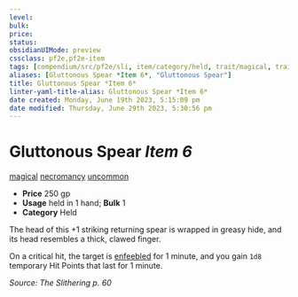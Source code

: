 ```yaml
---
level:
bulk:
price:
status:
obsidianUIMode: preview
cssclass: pf2e,pf2e-item
tags: [compendium/src/pf2e/sli, item/category/held, trait/magical, trait/necromancy, trait/uncommon]
aliases: [Gluttonous Spear *Item 6*, "Gluttonous Spear"]
title: Gluttonous Spear *Item 6*
linter-yaml-title-alias: Gluttonous Spear *Item 6*
date created: Monday, June 19th 2023, 5:15:09 pm
date modified: Thursday, June 29th 2023, 5:30:56 pm
---
```


# Gluttonous Spear *Item 6*

[magical](rules/traits/magical.md) [necromancy](rules/traits/necromancy.md) [uncommon](rules/traits/uncommon.md)  

- **Price** 250 gp
- **Usage** held in 1 hand; **Bulk** 1
- **Category** Held

The head of this +1 striking returning spear is wrapped in greasy hide, and its head resembles a thick, clawed finger.

On a critical hit, the target is [enfeebled](rules/conditions.md#Enfeebled) for 1 minute, and you gain `1d8` temporary Hit Points that last for 1 minute.

*Source: The Slithering p. 60*
